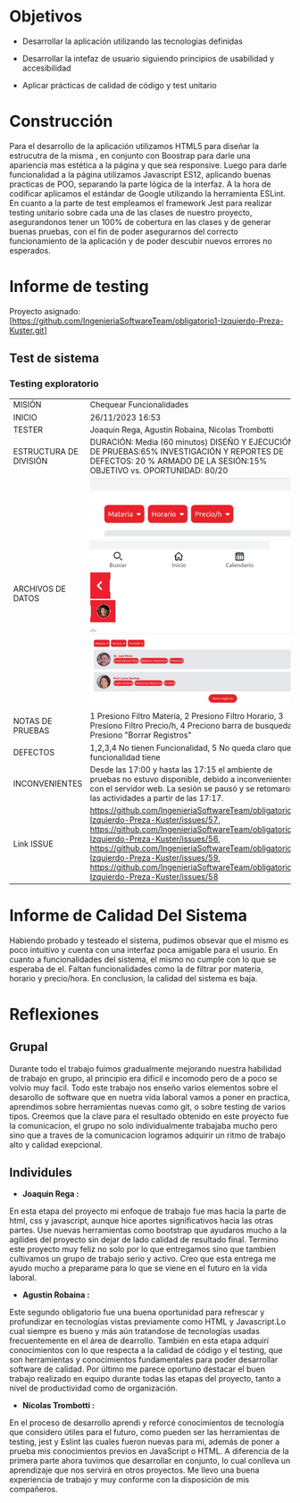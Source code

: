 
# Objetivos

* Desarrollar la aplicación utilizando las tecnologías definidas 

* Desarrollar la intefaz de usuario siguiendo principios de usabilidad y accesibilidad

* Aplicar prácticas de calidad de código y test unitario

# Construcción

Para el desarrollo de la aplicación utilizamos HTML5 para diseñar la estrucutra de la misma , en conjunto con Boostrap para darle una apariencia mas estética a la página y que sea responsive. Luego para darle funcionalidad a la página utilizamos Javascript ES12, aplicando buenas practicas de POO, separando la parte lógica de la interfaz. A la hora de codificar aplicamos el estándar de Google utilizando la herramienta ESLint.
En cuanto a la parte de test  empleamos el framework Jest para realizar testing unitario sobre cada una de las clases de nuestro proyecto, asegurandonos tener un 100% de cobertura en las clases y de generar buenas pruebas, con el fin de poder asegurarnos del correcto funcionamiento de la aplicación y de poder descubir nuevos errores no esperados.

# Informe de testing 
Proyecto asignado: [https://github.com/IngenieriaSoftwareTeam/obligatorio1-Izquierdo-Preza-Kuster.git]

## Test de sistema

### Testing exploratorio
|  |  |
| -------- | -------- |
| MISIÓN      |    Chequear Funcionalidades  |
| INICIO     | 26/11/2023 16:53     |
| TESTER     |   Joaquin Rega, Agustin Robaina, Nicolas Trombotti  |
| ESTRUCTURA DE DIVISIÓN      | DURACIÓN: Media (60 minutos) DISEÑO Y EJECUCIÓN DE PRUEBAS:65% INVESTIGACIÓN Y REPORTES DE DEFECTOS: 20 % ARMADO DE LA SESIÓN:15% OBJETIVO vs. OPORTUNIDAD: 80/20|
| ARCHIVOS DE DATOS     |  ![Imagen](img/issueFiltro.jpg)  ![Imagen2](img/botonesSinFuncionalidad.jpg)![Imagen3](img/botonRegistro.jpg) |
| NOTAS DE PRUEBAS     |  1 Presiono Filtro Materia, 2 Presiono Filtro Horario, 3 Presiono Filtro Precio/h, 4 Preciono barra de busqueda, 5 Presiono "Borrar Registros" |
|DEFECTOS |   1,2,3,4 No tienen Funcionalidad, 5 No queda claro que funcionalidad tiene           |
| INCONVENIENTES |Desde las 17:00 y hasta las 17:15 el ambiente de pruebas no estuvo disponible, debido a inconvenientes con el servidor web. La sesión se pausó y se retomaron las actividades a partir de las 17:17.    |  
| Link ISSUE | https://github.com/IngenieriaSoftwareTeam/obligatorio1-Izquierdo-Preza-Kuster/issues/57,  https://github.com/IngenieriaSoftwareTeam/obligatorio1-Izquierdo-Preza-Kuster/issues/56, https://github.com/IngenieriaSoftwareTeam/obligatorio1-Izquierdo-Preza-Kuster/issues/59, https://github.com/IngenieriaSoftwareTeam/obligatorio1-Izquierdo-Preza-Kuster/issues/58  |  

# Informe de Calidad Del Sistema
Habiendo probado y testeado el sistema, pudimos obsevar que el mismo es poco intuitivo y cuenta con una interfaz poca amigable para el usurio. En cuanto a funcionalidades del sistema, el mismo no cumple con lo que se esperaba de el.
Faltan funcionalidades como la de filtrar por materia, horario y precio/hora. En conclusion, la calidad del sistema es baja.

# Reflexiones

## Grupal

Durante todo el trabajo fuimos gradualmente mejorando nuestra habilidad de trabajo en grupo, al principio era dificil e incomodo pero de a poco se volvio muy facil. Todo este trabajo nos enseño varios elementos sobre el desarollo de software que en nuetra vida laboral vamos a poner en practica, aprendimos sobre herramientas nuevas como git, o sobre testing de varios tipos. Creemos que la clave para el resultado obtenido en este proyecto fue la comunicacion, el grupo no solo individualmente trabajaba mucho pero sino que a traves de la comunicacion logramos adquirir un ritmo de trabajo alto y calidad exepcional.

## Individules

* **Joaquin Rega :**

En esta etapa del proyecto mi enfoque de trabajo fue mas hacia la parte de html, css y javascript, aunque hice aportes significativos hacia las otras partes. Use nuevas herramientas como bootstrap que ayudaros mucho a la agilides del proyecto sin dejar de lado calidad de resultado final. Termino este proyecto muy feliz no solo por lo que entregamos sino que tambien cultivamos un grupo de trabajo serio y activo. Creo que esta entrega me ayudo mucho a preparame para lo que se viene en el futuro en la vida laboral.

* **Agustin Robaina :**

Este segundo obligatorio fue una buena oportunidad para refrescar y profundizar en tecnologías vistas previamente como HTML y Javascript.Lo cual siempre es bueno y más aún tratandose de tecnologías usadas frecuentemente en el área de dearrollo. También en esta etapa adquirí conocimientos con lo que respecta a la calidad de código y el testing, que son herramientas y conocimientos fundamentales para poder desarrollar software de calidad.
Por último me parece oportuno destacar el buen trabajo realizado en equipo durante todas las etapas del proyecto, tanto a nivel de productividad como de organización.

* **Nicolas Trombotti :**

En el proceso de desarrollo aprendi y reforcé conocimientos de tecnología que considero útiles para el 
futuro, como pueden ser las herramientas de testing, jest y Eslint las cuales fueron nuevas para mi, además de poner a prueba mis conocimientos previos en JavaScript o HTML.
A diferencia de la primera parte ahora tuvimos que desarrollar en conjunto, lo cual conlleva un aprendizaje que nos servirá en otros proyectos.
Me llevo una buena experiencia de trabajo y muy conforme con la disposición de mis compañeros.
